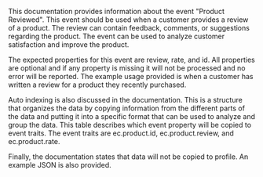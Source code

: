 This documentation provides information about the event "Product Reviewed". This event should be used when a customer provides a review of a product. The review can contain feedback, comments, or suggestions regarding the product. The event can be used to analyze customer satisfaction and improve the product. 

The expected properties for this event are review, rate, and id. All properties are optional and if any property is missing it will not be processed and no error will be reported. The example usage provided is when a customer has written a review for a product they recently purchased. 

Auto indexing is also discussed in the documentation. This is a structure that organizes the data by copying information from the different parts of the data and putting it into a specific format that can be used to analyze and group the data. This table describes which event property will be copied to event traits. The event traits are ec.product.id, ec.product.review, and ec.product.rate. 

Finally, the documentation states that data will not be copied to profile. An example JSON is also provided.